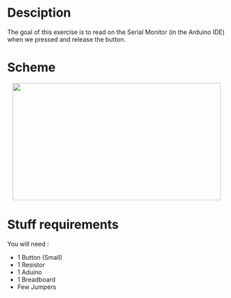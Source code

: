 # Desciption 

The goal of this exercise is to read on the Serial Monitor (in the Arduino IDE) when we pressed and release the button.

# Scheme

<p align="center">
  <img width="480" height="270" src="https://github.com/Dexmos/Arduino-Workshop-I/blob/master/5-ReadButtonInput/Scheme/Scheme.jpg">
</p>

# Stuff requirements

You will need :
* 1 Button (Small)
* 1 Resistor
* 1 Aduino
* 1 Breadboard
* Few Jumpers
